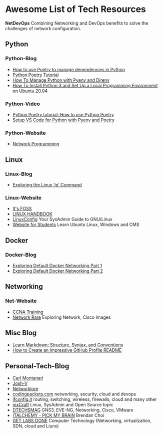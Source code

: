 # Awesome List of Tech Resources

**NetDevOps** Combining Networking and DevOps benefits to solve the challenges of network configuration.

## Python

### Python-Blog

- [How to use Poetry to manage dependencies in Python](https://www.python-engineer.com/posts/python-poetry-tutorial/)
- [Python Poetry Tutorial](https://pythonistaplanet.com/poetry/)
- [How To Manage Python with Pyenv and Direnv](https://www.digitalocean.com/community/tutorials/how-to-manage-python-with-pyenv-and-direnv)
- [How To Install Python 3 and Set Up a Local Programming Environment on Ubuntu 20.04](https://www.digitalocean.com/community/tutorials/how-to-install-python-3-and-set-up-a-local-programming-environment-on-ubuntu-20-04)

### Python-Video

- [Python Poetry tutorial: How to use Python Poetry](https://www.youtube.com/watch?v=Ib7fNOIGM7E)
- [Setup VS Code for Python with Pyenv and Poetry](https://www.youtube.com/watch?v=547Jr26duHQ&t=81s)

### Python-Website

- [Network Programming](https://www.tutorialspoint.com/python_network_programming/)

## Linux

### Linux-Blog

- [Exploring the Linux ‘ip’ Command](https://blogs.cisco.com/learning/exploring-the-linux-ip-command)

### Linux-Website

- [It's FOSS](https://itsfoss.com/)
- [LINUX HANDBOOK](https://linuxhandbook.com/)
- [LinuxConfig](https://linuxconfig.org) Your SysAdmin Guide to GNU/Linux
- [Website for Students](https://websiteforstudents.com/) Learn Ubuntu Linux, Windows and CMS

## Docker

### Docker-Blog

- [Exploring Default Docker Networking Part 1](https://blogs.cisco.com/learning/exploring-default-docker-networking-part-1)
- [Exploring Default Docker Networking Part 2](https://blogs.cisco.com/learning/exploring-default-docker-networking-part-2)

## Networking

### Net-Website

- [CCNA Training](https://www.9tut.com/)
- [Network Rare](https://networkrare.com/free-download-cisco-ios-images-for-gns3-and-eve-ng/) Exploring Network, Cisco Images

## Misc Blog

- [Learn Markdown: Structure, Syntax, and Conventions](https://www.sitepoint.com/learn-markdown/)
- [How to Create an Impressive GitHub Profile README](https://www.sitepoint.com/github-profile-readme/)

## Personal-Tech-Blog

- [Carl Montanari](https://www.montanari.io/)
- [Josh-V](https://josh-v.com/)
- [Networklore](https://networklore.com/)
- [codingpackets.com](https://codingpackets.com/) networking, security, cloud and devops
- [ifconfig.it](https://www.ifconfig.it/) routing, switching, wireless, firewalls, cloud and many other
- [nixCraft](https://www.cyberciti.biz/) Linux, SysAdmin and Open Source topic
- [DTECHSMAG](https://dtechsmag.com/) GNS3, EVE-NG, Networking, Cisco, VMware
- [ITALCHEMY - PICK MY BRAIN](https://italchemy.wordpress.com) Brendan Choi
- [GET LABS DONE](https://getlabsdone.com/) Computer Technology (Networking, virtualization, SDN, cloud and Liunx)
